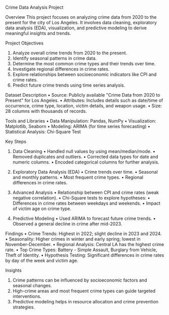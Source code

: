 Crime Data Analysis Project

Overview
This project focuses on analyzing crime data from 2020 to the present for the city of Los Angeles. It involves data cleaning, exploratory data analysis (EDA), visualization, and predictive modeling to derive meaningful insights and trends.


Project Objectives
1.	Analyze overall crime trends from 2020 to the present.
2.	Identify seasonal patterns in crime data.
3.	Determine the most common crime types and their trends over time.
4.	Investigate regional differences in crime rates.
5.	Explore relationships between socioeconomic indicators like CPI and crime rates.
6.	Predict future crime trends using time series analysis.


Dataset Description
•	Source: Publicly available "Crime Data from 2020 to Present" for Los Angeles.
•	Attributes: Includes details such as date/time of occurrence, crime type, location, victim details, and weapon usage.
•	Size: 28 columns with thousands of records.


Tools and Libraries
•	Data Manipulation: Pandas, NumPy
•	Visualization: Matplotlib, Seaborn
•	Modeling: ARIMA (for time series forecasting)
•	Statistical Analysis: Chi-Square Test


Key Steps
1. Data Cleaning
•	Handled null values by using mean/median/mode.
•	Removed duplicates and outliers.
•	Corrected data types for date and numeric columns.
•	Encoded categorical columns for further analysis.

2. Exploratory Data Analysis (EDA)
•	Crime trends over time.
•	Seasonal and monthly patterns.
•	Most frequent crime types.
•	Regional differences in crime rates.

4. Advanced Analysis
•	Relationship between CPI and crime rates (weak negative correlation).
•	Chi-Square tests to explore hypotheses:
•	Differences in crime rates between weekdays and weekends.
•	Impact of victim age on crime type.

5. Predictive Modeling
•	Used ARIMA to forecast future crime trends.
•	Observed a general decline in crime after mid-2023.


Findings
•	Crime Trends: Highest in 2022; slight decline in 2023 and 2024.
•	Seasonality: Higher crimes in winter and early spring; lowest in November-December.
•	Regional Analysis: Central LA has the highest crime rate.
•	Top Crime Types: Battery - Simple Assault, Burglary from Vehicle, Theft of Identity.
•	Hypothesis Testing: Significant differences in crime rates by day of the week and victim age.


Insights
1.	Crime patterns can be influenced by socioeconomic factors and seasonal changes.
2.	High-crime areas and most frequent crime types can guide targeted interventions.
3.	Predictive modeling helps in resource allocation and crime prevention strategies.

